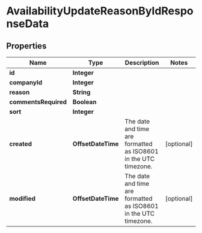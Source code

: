 

# AvailabilityUpdateReasonByIdResponseData


## Properties

| Name | Type | Description | Notes |
|------------ | ------------- | ------------- | -------------|
|**id** | **Integer** |  |  |
|**companyId** | **Integer** |  |  |
|**reason** | **String** |  |  |
|**commentsRequired** | **Boolean** |  |  |
|**sort** | **Integer** |  |  |
|**created** | **OffsetDateTime** | The date and time are formatted as ISO8601 in the UTC timezone. |  [optional] |
|**modified** | **OffsetDateTime** | The date and time are formatted as ISO8601 in the UTC timezone. |  [optional] |



